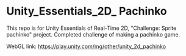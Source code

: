 # Unity_Essentials_2D_ Pachinko
This repo is for Unity Essentials of Real-Time 2D, "Challenge: Sprite pachinko" project. Completed challenge of making a pachinko game.

WebGL link: https://play.unity.com/mg/other/unity_2d_pachinko
